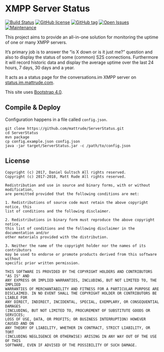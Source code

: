 XMPP Server Status
==================

[![Build Status](https://travis-ci.org/mattrude/ServerStatus.svg?branch=master)](https://travis-ci.org/mattrude/ServerStatus) [![GitHub license](https://img.shields.io/github/license/mattrude/ServerStatus.svg)](https://github.com/mattrude/ServerStatus/blob/master/LICENSE) [![GitHub tag](https://img.shields.io/github/tag/mattrude/ServerStatus.svg)](https://github.com/mattrude/ServerStatus/tags) [![Open Issues](https://img.shields.io/github/issues-raw/mattrude/ServerStatus.svg)](https://github.com/mattrude/ServerStatus/issues) [![Maintenance](https://img.shields.io/maintenance/yes/2019.svg)](http://github.com/mattrude/ServerStatus)

This project aims to provide an all-in-one solution for monitoring the uptime of one or many XMPP servers.

It’s primary job is to answer the “is X down or is it just me?” question and also to display the status of some (common) S2S connections. Furthermore it will record historic data and display the average uptime over the last 24 hours, 7 days, 30 days and a year.

It acts as a status page for the conversations.im XMPP server on [status.im.mattrude.com](https://status.im.mattrude.com).

This site uses [Bootstrap 4.0](https://getbootstrap.com/).

Compile & Deploy
----------------

Configuration happens in a file called `config.json`.


```
git clone https://github.com/mattrude/ServerStatus.git
cd ServerStatus
mvn package
cp config.example.json config.json
java -jar target/ServerStatus.jar -c /path/to/config.json
```

License
-------

```
Copyright (c) 2017, Daniel Gultsch All rights reserved.
Copyright (c) 2017-2018, Matt Rude All rights reserved.

Redistribution and use in source and binary forms, with or without modification,
are permitted provided that the following conditions are met:

1. Redistributions of source code must retain the above copyright notice, this
list of conditions and the following disclaimer.

2. Redistributions in binary form must reproduce the above copyright notice,
this list of conditions and the following disclaimer in the documentation and/or
other materials provided with the distribution.

3. Neither the name of the copyright holder nor the names of its contributors
may be used to endorse or promote products derived from this software without
specific prior written permission.

THIS SOFTWARE IS PROVIDED BY THE COPYRIGHT HOLDERS AND CONTRIBUTORS "AS IS" AND
ANY EXPRESS OR IMPLIED WARRANTIES, INCLUDING, BUT NOT LIMITED TO, THE IMPLIED
WARRANTIES OF MERCHANTABILITY AND FITNESS FOR A PARTICULAR PURPOSE ARE
DISCLAIMED. IN NO EVENT SHALL THE COPYRIGHT HOLDER OR CONTRIBUTORS BE LIABLE FOR
ANY DIRECT, INDIRECT, INCIDENTAL, SPECIAL, EXEMPLARY, OR CONSEQUENTIAL DAMAGES
(INCLUDING, BUT NOT LIMITED TO, PROCUREMENT OF SUBSTITUTE GOODS OR SERVICES;
LOSS OF USE, DATA, OR PROFITS; OR BUSINESS INTERRUPTION) HOWEVER CAUSED AND ON
ANY THEORY OF LIABILITY, WHETHER IN CONTRACT, STRICT LIABILITY, OR TORT
(INCLUDING NEGLIGENCE OR OTHERWISE) ARISING IN ANY WAY OUT OF THE USE OF THIS
SOFTWARE, EVEN IF ADVISED OF THE POSSIBILITY OF SUCH DAMAGE.
```
